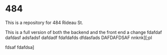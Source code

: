 # 484
This is a repository for 484 Rideau St.

This is a full version of both the backend and the front end
 a change
 fdafdaf
 dafdasf
 adsfadsf
 dafdadf
 fdafdafds
 dfdasfads
 DAFDAFDSAF
 nnknk][;pl
 
 
 fdsaf
 fdafdsa]